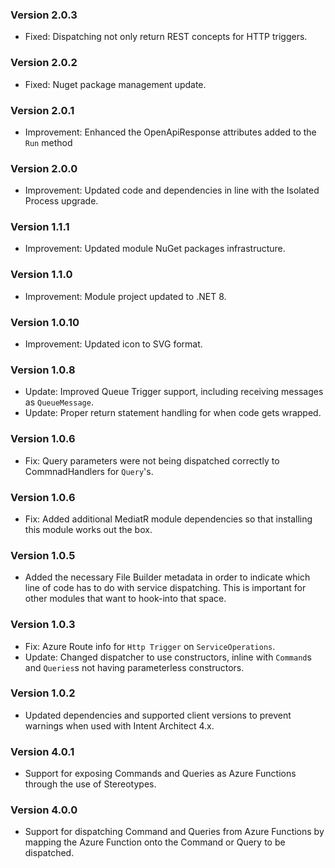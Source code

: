 ### Version 2.0.3

- Fixed: Dispatching not only return REST concepts for HTTP triggers.

### Version 2.0.2

- Fixed: Nuget package management update.

### Version 2.0.1

- Improvement: Enhanced the OpenApiResponse attributes added to the `Run` method

### Version 2.0.0

- Improvement: Updated code and dependencies in line with the Isolated Process upgrade.

### Version 1.1.1

- Improvement: Updated module NuGet packages infrastructure.

### Version 1.1.0

- Improvement: Module project updated to .NET 8.

### Version 1.0.10

- Improvement: Updated icon to SVG format.

### Version 1.0.8

- Update: Improved Queue Trigger support, including receiving messages as `QueueMessage`.
- Update: Proper return statement handling for when code gets wrapped.

### Version 1.0.6

- Fix: Query parameters were not being dispatched correctly to CommnadHandlers for `Query`'s.

### Version 1.0.6

- Fix: Added additional MediatR module dependencies so that installing this module works out the box.

### Version 1.0.5

- Added the necessary File Builder metadata in order to indicate which line of code has to do with service dispatching. This is important for other modules that want to hook-into that space.

### Version 1.0.3

- Fix: Azure Route info for `Http Trigger` on `ServiceOperations`.
- Update: Changed dispatcher to use constructors, inline with `Command`s and `Queries`s not having parameterless constructors.

### Version 1.0.2

- Updated dependencies and supported client versions to prevent warnings when used with Intent Architect 4.x.

### Version 4.0.1

- Support for exposing Commands and Queries as Azure Functions through the use of Stereotypes.

### Version 4.0.0

- Support for dispatching Command and Queries from Azure Functions by mapping the Azure Function onto the Command or Query to be dispatched.
